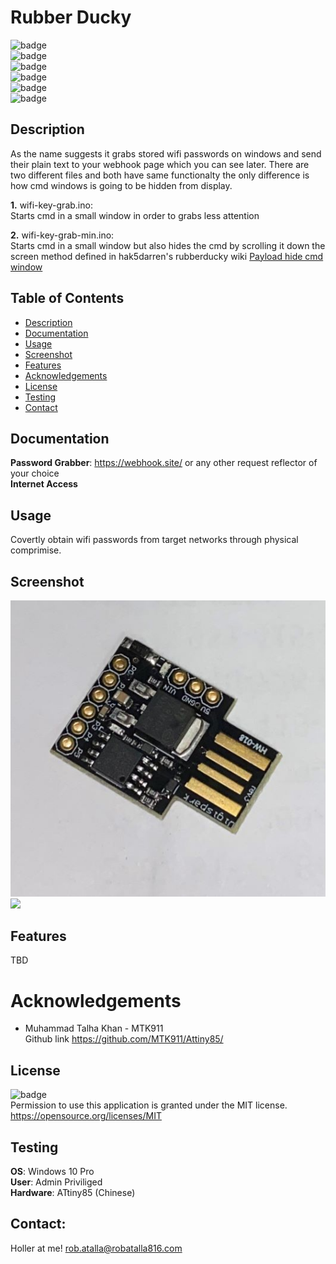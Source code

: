 # Rubber Ducky

  ![badge](https://img.shields.io/github/languages/top/ratalla816/rubber-ducky)
  <br> 
  ![badge](https://img.shields.io/github/languages/count/ratalla816/rubber-ducky)
  <br>
  ![badge](https://img.shields.io/github/issues/ratalla816/rubber-ducky)
  <br>
  ![badge](https://img.shields.io/github/issues-closed/ratalla816/rubber-ducky)
  <br>
  ![badge](https://img.shields.io/github/last-commit/ratalla816/rubber-ducky)
  <br>
  ![badge](https://img.shields.io/badge/license-MIT-important)
  
  ## Description
  
  As the name suggests it grabs stored wifi passwords on windows and send their plain text to your webhook page which you can see later. There are two different files and both have same functionalty the only difference is how cmd windows is going to be hidden from display.

**1.** wifi-key-grab.ino:<br>
Starts cmd in a small window in order to grabs less attention

**2.** wifi-key-grab-min.ino:<br>
Starts cmd in a small window but also hides the cmd by scrolling it down the screen method defined in hak5darren's rubberducky wiki [Payload hide cmd window](https://github.com/hak5darren/USB-Rubber-Ducky/wiki/Payload---hide-cmd-window)

 
  ## Table of Contents
  - [Description](#description)
  - [Documentation](#documentation)
  - [Usage](#usage)
  - [Screenshot](#screenshot)
  - [Features](#features)
  - [Acknowledgements](#acknowledgements)
  - [License](#license)
  - [Testing](#testing)
  - [Contact](#contact)

  ## Documentation
  **Password Grabber**: https://webhook.site/ or any other request reflector of your choice<br>
**Internet Access**
 
  ## Usage
  Covertly obtain wifi passwords from target networks through physical comprimise.

  ## Screenshot
  ![screenshot](./assets/images/attiny85.jpg)<br>
<kbd>
<img src="https://i.ibb.co/fkQv9tN/Untitled.png">
</kbd>

  ## Features
  TBD
  
  # Acknowledgements
  
  * Muhammad Talha Khan - MTK911
    <br>
  Github link <https://github.com/MTK911/Attiny85/>

    
  ## License
  ![badge](https://img.shields.io/badge/license-MIT-important)
  <br>
  Permission to use this application is granted under the MIT license. <https://opensource.org/licenses/MIT>


  ## Testing
**OS**: Windows 10 Pro
<br>
**User**: Admin Priviliged
<br>
**Hardware**: ATtiny85 (Chinese)

  ## Contact:
  Holler at me! <a href="mailto:rob.atalla@robatalla816.com">rob.atalla@robatalla816.com</a>
